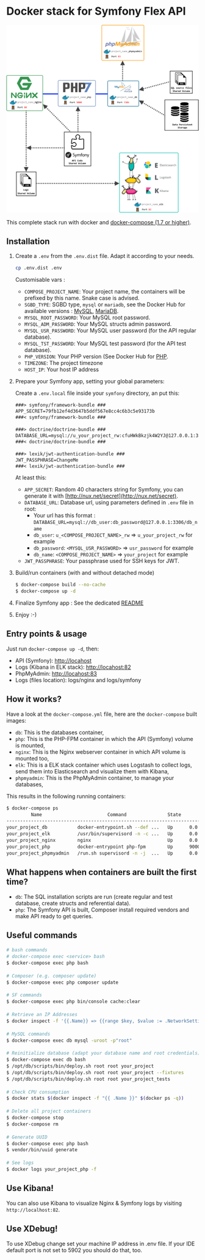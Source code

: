 # Docker stack for Symfony Flex API

![](.docker/doc/schema.png)

This complete stack run with docker and [docker-compose (1.7 or higher)](https://docs.docker.com/compose/).

## Installation

1. Create a `.env` from the `.env.dist` file. Adapt it according to your needs.

    ```bash
    cp .env.dist .env
    ```
    
    Customisable vars :
      * `COMPOSE_PROJECT_NAME`: Your project name, the containers will be prefixed by this name. Snake case is advised.
      * `SGBD_TYPE`: SGBD type, `mysql` or `mariadb`, see the Docker Hub for available versions : [MySQL](https://hub.docker.com/_/mysql), [MariaDB](https://hub.docker.com/_/mariadb).
      * `MYSQL_ROOT_PASSWORD`: Your MySQL root password.
      * `MYSQL_ADM_PASSWORD`: Your MySQL structs admin password.
      * `MYSQL_USR_PASSWORD`: Your MySQL user password (for the API regular database).
      * `MYSQL_TST_PASSWORD`: Your MySQL test password (for the API test database).
      * `PHP_VERSION`: Your PHP version (See Docker Hub for [PHP](https://hub.docker.com/_/php).
      * `TIMEZONE`: The project timezone
      * `HOST_IP`: Your host IP address

1. Prepare your Symfony app, setting your global parameters:

    Create a `.env.local` file inside your `symfony` directory, an put this:
    ```
    ###> symfony/framework-bundle ###
    APP_SECRET=79fb12ef4d3647b5ddf567e8cc4c6b3c5e93173b
    ###< symfony/framework-bundle ###
    
    ###> doctrine/doctrine-bundle ###
    DATABASE_URL=mysql://u_your_project_rw:cfuHWkBkzjk4W2YJ@127.0.0.1:3306/your_project
    ###< doctrine/doctrine-bundle ###
    
    ###> lexik/jwt-authentication-bundle ###
    JWT_PASSPHRASE=ChangeMe
    ###< lexik/jwt-authentication-bundle ###
    ```
    
    At least this:
      * `APP_SECRET`: Random 40 characters string for Symfony, you can generate it with [http://nux.net/secret](http://nux.net/secret).
      * `DATABASE_URL`: Database url, using parameters defined in `.env` file in root:
        * Your url has this format : `DATABASE_URL=mysql://db_user:db_password@127.0.0.1:3306/db_name`
        * `db_user`: `u_<COMPOSE_PROJECT_NAME>_rw` => `u_your_project_rw` for example
        * `db_password`: `<MYSQL_USR_PASSWORD>` => `usr_password` for example
        * `db_name`: `<COMPOSE_PROJECT_NAME>` => `your_project` for example
      * `JWT_PASSPHRASE`: Your passphrase used for SSH keys for JWT.

1. Build/run containers (with and without detached mode)

    ```bash
    $ docker-compose build --no-cache
    $ docker-compose up -d
    ```

1. Finalize Symfony app : See the dedicated [README](symfony/README.md)

1. Enjoy :-)

## Entry points & usage

Just run `docker-compose up -d`, then:

* API (Symfony): [http://locahost](http://locahost)
* Logs (Kibana in ELK stack): [http://locahost:82](http://locahost:82)  
* PhpMyAdmin: [http://locahost:83](http://locahost:83)
* Logs (files location): logs/nginx and logs/symfony

## How it works?

Have a look at the `docker-compose.yml` file, here are the `docker-compose` built images:

* `db`: This is the databases container,
* `php`: This is the PHP-FPM container in which the API (Symfony) volume is mounted,
* `nginx`: This is the Nginx webserver container in which API volume is mounted too,
* `elk`: This is a ELK stack container which uses Logstash to collect logs, send them into Elasticsearch and visualize them with Kibana,
* `phpmyadmin`: This is the PhpMyAdmin container, to manage your databases,

This results in the following running containers:

```bash
$ docker-compose ps
         Name                        Command               State                 Ports
----------------------------------------------------------------------------------------------------
your_project_db           docker-entrypoint.sh --def ...   Up      0.0.0.0:3306->3306/tcp, 33060/tcp
your_project_elk          /usr/bin/supervisord -n -c ...   Up      0.0.0.0:82->80/tcp
your_project_nginx        nginx                            Up      0.0.0.0:80->80/tcp
your_project_php          docker-entrypoint php-fpm        Up      9000/tcp
your_project_phpmyadmin   /run.sh supervisord -n -j  ...   Up      0.0.0.0:83->80/tcp, 9000/tcp
```

## What happens when containers are built the first time?

* `db`: The SQL installation scripts are run (create regular and test database, create structs and referential data).
* `php`: The Symfony API is built, Composer install required vendors and make API ready to get queries.

## Useful commands

```bash
# bash commands
# docker-compose exec <service> bash
$ docker-compose exec php bash

# Composer (e.g. composer update)
$ docker-compose exec php composer update

# SF commands
$ docker-compose exec php bin/console cache:clear

# Retrieve an IP Addresses
$ docker inspect -f '{{.Name}} => {{range $key, $value := .NetworkSettings.Networks}}{{.IPAddress}} on {{$key}}{{end}}' $(docker ps -q)

# MySQL commands
$ docker-compose exec db mysql -uroot -p"root"

# Reinitialize database (adapt your database name and root credentials)
$ docker-compose exec db bash
$ /opt/db/scripts/bin/deploy.sh root root your_project
$ /opt/db/scripts/bin/deploy.sh root root your_project --fixtures
$ /opt/db/scripts/bin/deploy.sh root root your_project_tests

# Check CPU consumption
$ docker stats $(docker inspect -f "{{ .Name }}" $(docker ps -q))

# Delete all project containers
$ docker-compose stop
$ docker-compose rm

# Generate UUID
$ docker-compose exec php bash
$ vendor/bin/uuid generate

# See logs
$ docker logs your_project_php -f
```

## Use Kibana!

You can also use Kibana to visualize Nginx & Symfony logs by visiting `http://localhost:82`.

## Use XDebug!

To use XDebug change set your machine IP address in .env file.
If your IDE default port is not set to 5902 you should do that, too.

